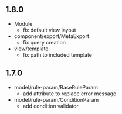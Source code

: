 ## 1.8.0

* Module
    - fix default view layout
* component/export/MetaExport
    - fix query creation
* view/template
    - fix path to included template   

## 1.7.0

* model/rule-param/BaseRuleParam    
    - add attribute to replace error message
* model/rule-param/ConditionParam
    - add condition validator
